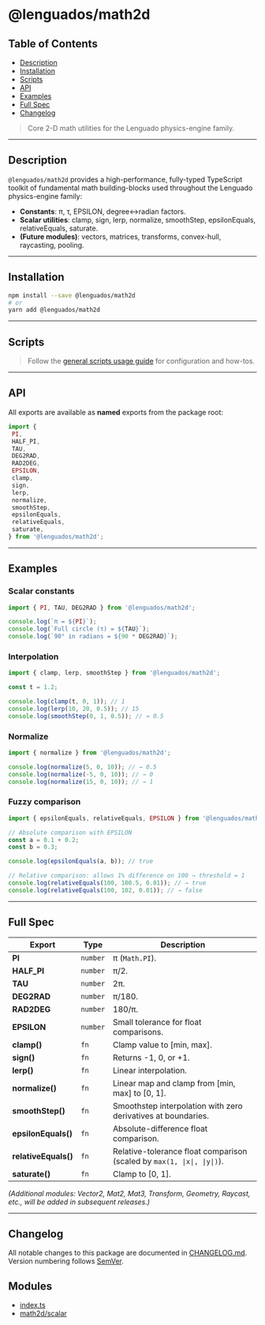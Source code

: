 # @lenguados/math2d

## Table of Contents

- [Description](#description)
- [Installation](#installation)
- [Scripts](#scripts)
- [API](#api)
- [Examples](#examples)
- [Full Spec](#full-spec)
- [Changelog](#changelog)

> Core 2-D math utilities for the Lenguado physics-engine family.

---

## Description

`@lenguados/math2d` provides a high-performance, fully-typed TypeScript toolkit of fundamental math building-blocks used throughout the Lenguado physics-engine family:

- **Constants**: π, τ, EPSILON, degree↔radian factors.
- **Scalar utilities**: clamp, sign, lerp, normalize, smoothStep, epsilonEquals, relativeEquals, saturate.
- **(Future modules)**: vectors, matrices, transforms, convex-hull, raycasting, pooling.

---

## Installation

```bash
npm install --save @lenguados/math2d
# or
yarn add @lenguados/math2d
```

---

## Scripts

> Follow the [general scripts usage guide](https://github.com/rndelpuerto/lenguados/blob/main/docs/guide/scripts-usage.md) for configuration and how-tos.

---

## API

All exports are available as **named** exports from the package root:

```ts
import {
 PI,
 HALF_PI,
 TAU,
 DEG2RAD,
 RAD2DEG,
 EPSILON,
 clamp,
 sign,
 lerp,
 normalize,
 smoothStep,
 epsilonEquals,
 relativeEquals,
 saturate,
} from '@lenguados/math2d';
```

---

## Examples

### Scalar constants

```ts
import { PI, TAU, DEG2RAD } from '@lenguados/math2d';

console.log(`π = ${PI}`);
console.log(`Full circle (τ) = ${TAU}`);
console.log(`90° in radians = ${90 * DEG2RAD}`);
```

### Interpolation

```ts
import { clamp, lerp, smoothStep } from '@lenguados/math2d';

const t = 1.2;

console.log(clamp(t, 0, 1)); // 1
console.log(lerp(10, 20, 0.5)); // 15
console.log(smoothStep(0, 1, 0.5)); // ≈ 0.5
```

### Normalize

```ts
import { normalize } from '@lenguados/math2d';

console.log(normalize(5, 0, 10)); // → 0.5
console.log(normalize(-5, 0, 10)); // → 0
console.log(normalize(15, 0, 10)); // → 1
```

### Fuzzy comparison

```ts
import { epsilonEquals, relativeEquals, EPSILON } from '@lenguados/math2d';

// Absolute comparison with EPSILON
const a = 0.1 + 0.2;
const b = 0.3;

console.log(epsilonEquals(a, b)); // true

// Relative comparison: allows 1% difference on 100 → threshold = 1
console.log(relativeEquals(100, 100.5, 0.01)); // → true
console.log(relativeEquals(100, 102, 0.01)); // → false
```

---

## Full Spec

| Export               | Type     | Description                                                             |
| -------------------- | -------- | ----------------------------------------------------------------------- |
| **PI**               | `number` | π (`Math.PI`).                                                          |
| **HALF_PI**          | `number` | π/2.                                                                    |
| **TAU**              | `number` | 2π.                                                                     |
| **DEG2RAD**          | `number` | π/180.                                                                  |
| **RAD2DEG**          | `number` | 180/π.                                                                  |
| **EPSILON**          | `number` | Small tolerance for float comparisons.                                  |
| **clamp()**          | `fn`     | Clamp value to [min, max].                                              |
| **sign()**           | `fn`     | Returns -1, 0, or +1.                                                   |
| **lerp()**           | `fn`     | Linear interpolation.                                                   |
| **normalize()**      | `fn`     | Linear map and clamp from [min, max] to [0, 1].                         |
| **smoothStep()**     | `fn`     | Smoothstep interpolation with zero derivatives at boundaries.           |
| **epsilonEquals()**  | `fn`     | Absolute-difference float comparison.                                   |
| **relativeEquals()** | `fn`     | Relative-tolerance float comparison (scaled by `max(1, \|x\|, \|y\|)`). |
| **saturate()**       | `fn`     | Clamp to [0, 1].                                                        |

_(Additional modules: Vector2, Mat2, Mat3, Transform, Geometry, Raycast, etc., will be added in subsequent releases.)_

---

## Changelog

All notable changes to this package are documented in [CHANGELOG.md](../../_media/CHANGELOG.md).  
Version numbering follows [SemVer](https://semver.org/).

## Modules

- [index.ts](index.ts/index.md)
- [math2d/scalar](math2d/scalar/index.md)
